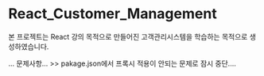 # React_Customer_Management

본 프로젝트는 React 강의 목적으로 만들어진 고객관리시스템을 학습하는 목적으로 생성하였습니다.



... 문제사항... >> pakage.json에서 프록시 적용이 안되는 문제로 잠시 중단....
